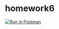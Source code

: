 # homework6

[![Run in Postman](https://run.pstmn.io/button.svg)](https://app.getpostman.com/run-collection/33e2db3c3756d7c85d79?action=collection%2Fimport)